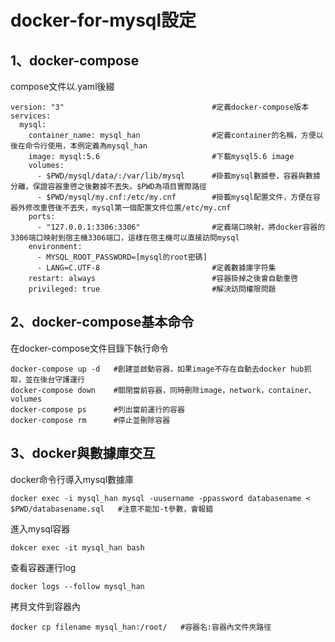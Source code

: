 # docker-for-mysql設定

## 1、docker-compose

compose文件以.yaml後綴

    version: "3"                                 #定義docker-compose版本
    services:
      mysql:
        container_name: mysql_han                #定義container的名稱，方便以後在命令行使用，本例定義為mysql_han
        image: mysql:5.6                         #下載mysql5.6 image
        volumes:
          - $PWD/mysql/data/:/var/lib/mysql      #掛載mysql數據卷，容器與數據分離，保證容器重啓之後數據不丟失。$PWD為項目實際路徑
          - $PWD/mysql/my.cnf:/etc/my.cnf        #掛載mysql配置文件，方便在容器外修改重啓後不丟失，mysql第一個配置文件位置/etc/my.cnf
        ports:
          - "127.0.0.1:3306:3306"                #定義端口映射，將docker容器的3306端口映射到宿主機3306端口，這樣在宿主機可以直接訪問mysql
        environment:
          - MYSQL_ROOT_PASSWORD=[mysql的root密碼]
          - LANG=C.UTF-8                         #定義數據庫字符集
        restart: always                          #容器掛掉之後會自動重啓
        privileged: true                         #解決訪問權限問題
        
## 2、docker-compose基本命令

在docker-compose文件目錄下執行命令

    docker-compose up -d   #創建並啟動容器，如果image不存在自動去docker hub抓取，並在後台守護運行
    docker-compose down    #關閉當前容器，同時刪除image，network，container、volumes
    docker-compose ps      #列出當前運行的容器
    docker-compose rm      #停止並刪除容器
    
## 3、docker與數據庫交互

docker命令行導入mysql數據庫

    docker exec -i mysql_han mysql -uusername -ppassword databasename < $PWD/databasename.sql   #注意不能加-t參數，會報錯

進入mysql容器

    dokcer exec -it mysql_han bash
    
查看容器運行log

    docker logs --follow mysql_han
    
拷貝文件到容器內

    docker cp filename mysql_han:/root/   #容器名:容器內文件夾路徑
